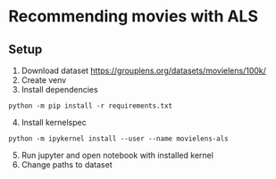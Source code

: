 # Recommending movies with ALS

## Setup
1. Download dataset https://grouplens.org/datasets/movielens/100k/ 
2. Create venv
3. Install dependencies
```
python -m pip install -r requirements.txt
```
4. Install kernelspec
```
python -m ipykernel install --user --name movielens-als
```
5. Run jupyter and open notebook with installed kernel
6. Change paths to dataset
